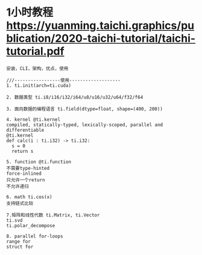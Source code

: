# 1小时教程 https://yuanming.taichi.graphics/publication/2020-taichi-tutorial/taichi-tutorial.pdf

```
安装，CLI，架构，优点，使用

///-----------------使用-------------------
1. ti.init(arch=ti.cuda)

2. 数据类型 ti.i8/i16/i32/i64/u8/u16/u32/u64/f32/f64

3. 面向数据的编程语言 ti.field(dtype=float, shape=(400, 200)) 

4. kernel @ti.kernel  
compiled, statically-typed, lexically-scoped, parallel and differentiable
@ti.kernel
def calc(i : ti.i32) -> ti.i32:
  s = 0
  return s

5. function @ti.function 
不需要type-hinted
force-inlined
只允许一个return
不允许递归

6. math ti.cos(x)
支持链式比较

7.矩阵和线性代数 ti.Matrix, ti.Vector
ti.svd
ti.polar_decompose

8. parallel for-loops
range for
struct for

```

